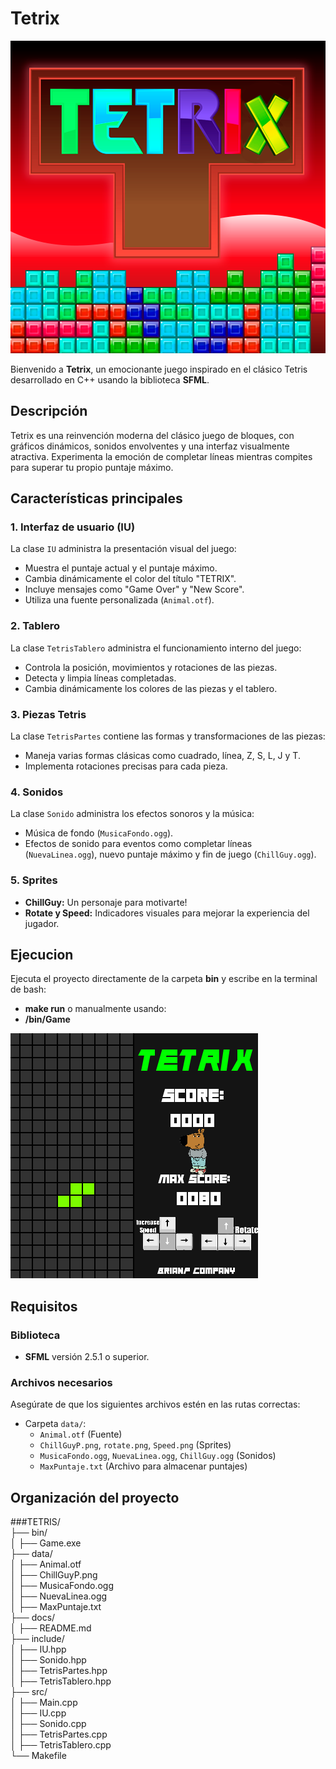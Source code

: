 # Tetrix

![Vista previa de Tetrix](./Tetrix.png)

Bienvenido a **Tetrix**, un emocionante juego inspirado en el clásico Tetris desarrollado en C++ usando la biblioteca **SFML**.

## Descripción

Tetrix es una reinvención moderna del clásico juego de bloques, con gráficos dinámicos, sonidos envolventes y una interfaz visualmente atractiva. Experimenta la emoción de completar líneas mientras compites para superar tu propio puntaje máximo.

## Características principales

### 1. **Interfaz de usuario (IU)**
La clase `IU` administra la presentación visual del juego:
- Muestra el puntaje actual y el puntaje máximo.
- Cambia dinámicamente el color del título "TETRIX".
- Incluye mensajes como "Game Over" y "New Score".
- Utiliza una fuente personalizada (`Animal.otf`).

### 2. **Tablero**
La clase `TetrisTablero` administra el funcionamiento interno del juego:
- Controla la posición, movimientos y rotaciones de las piezas.
- Detecta y limpia líneas completadas.
- Cambia dinámicamente los colores de las piezas y el tablero.

### 3. **Piezas Tetris**
La clase `TetrisPartes` contiene las formas y transformaciones de las piezas:
- Maneja varias formas clásicas como cuadrado, línea, Z, S, L, J y T.
- Implementa rotaciones precisas para cada pieza.

### 4. **Sonidos**
La clase `Sonido` administra los efectos sonoros y la música:
- Música de fondo (`MusicaFondo.ogg`).
- Efectos de sonido para eventos como completar líneas (`NuevaLinea.ogg`), nuevo puntaje máximo y fin de juego (`ChillGuy.ogg`).

### 5. **Sprites**
- **ChillGuy:** Un personaje para motivarte!
- **Rotate y Speed:** Indicadores visuales para mejorar la experiencia del jugador.

## **Ejecucion** 
Ejecuta el proyecto directamente de la carpeta **bin** y escribe en la terminal de bash:
- **make run**
o manualmente usando: 
- **/bin/Game**  

![Vista previa del Gameplay](./GamePlay.png)

## Requisitos

### **Biblioteca**
- **SFML**  versión 2.5.1 o superior.


### **Archivos necesarios**
Asegúrate de que los siguientes archivos estén en las rutas correctas:
- Carpeta `data/`:
  - `Animal.otf` (Fuente)
  - `ChillGuyP.png`, `rotate.png`, `Speed.png` (Sprites)
  - `MusicaFondo.ogg`, `NuevaLinea.ogg`, `ChillGuy.ogg` (Sonidos)
  - `MaxPuntaje.txt` (Archivo para almacenar puntajes)

## Organización del proyecto
###TETRIS/  
├── bin/  
│   ├── Game.exe                  
├── data/                
│   ├── Animal.otf  
│   ├── ChillGuyP.png  
│   ├── MusicaFondo.ogg  
│   ├── NuevaLinea.ogg  
│   ├── MaxPuntaje.txt  
├── docs/      
│   ├── README.md              
├── include/               
│   ├── IU.hpp  
│   ├── Sonido.hpp  
│   ├── TetrisPartes.hpp  
│   ├── TetrisTablero.hpp  
├── src/                   
│   ├── Main.cpp  
│   ├── IU.cpp  
│   ├── Sonido.cpp  
│   ├── TetrisPartes.cpp  
│   ├── TetrisTablero.cpp  
└── Makefile             